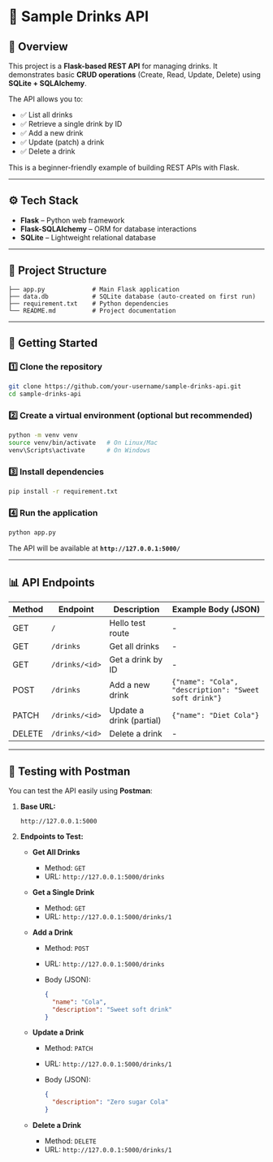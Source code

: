 # 🥤 Sample Drinks API

## 📖 Overview

This project is a **Flask-based REST API** for managing drinks. It demonstrates basic **CRUD operations** (Create, Read, Update, Delete) using **SQLite + SQLAlchemy**.

The API allows you to:

* ✅ List all drinks
* ✅ Retrieve a single drink by ID
* ✅ Add a new drink
* ✅ Update (patch) a drink
* ✅ Delete a drink

This is a beginner-friendly example of building REST APIs with Flask.

---

## ⚙️ Tech Stack

* **Flask** – Python web framework
* **Flask-SQLAlchemy** – ORM for database interactions
* **SQLite** – Lightweight relational database

---

## 📂 Project Structure

```
├── app.py             # Main Flask application
├── data.db            # SQLite database (auto-created on first run)
├── requirement.txt    # Python dependencies
└── README.md          # Project documentation
```

---

## 🚀 Getting Started

### 1️⃣ Clone the repository

```bash
git clone https://github.com/your-username/sample-drinks-api.git
cd sample-drinks-api
```

### 2️⃣ Create a virtual environment (optional but recommended)

```bash
python -m venv venv
source venv/bin/activate   # On Linux/Mac
venv\Scripts\activate      # On Windows
```

### 3️⃣ Install dependencies

```bash
pip install -r requirement.txt
```

### 4️⃣ Run the application

```bash
python app.py
```

The API will be available at **`http://127.0.0.1:5000/`**

---

## 📊 API Endpoints

| Method | Endpoint       | Description              | Example Body (JSON)                                   |
| ------ | -------------- | ------------------------ | ----------------------------------------------------- |
| GET    | `/`            | Hello test route         | -                                                     |
| GET    | `/drinks`      | Get all drinks           | -                                                     |
| GET    | `/drinks/<id>` | Get a drink by ID        | -                                                     |
| POST   | `/drinks`      | Add a new drink          | `{"name": "Cola", "description": "Sweet soft drink"}` |
| PATCH  | `/drinks/<id>` | Update a drink (partial) | `{"name": "Diet Cola"}`                               |
| DELETE | `/drinks/<id>` | Delete a drink           | -                                                     |

---

## 🧪 Testing with Postman

You can test the API easily using **Postman**:

1. **Base URL:**

   ```
   http://127.0.0.1:5000
   ```

2. **Endpoints to Test:**

   * **Get All Drinks**

     * Method: `GET`
     * URL: `http://127.0.0.1:5000/drinks`

   * **Get a Single Drink**

     * Method: `GET`
     * URL: `http://127.0.0.1:5000/drinks/1`

   * **Add a Drink**

     * Method: `POST`
     * URL: `http://127.0.0.1:5000/drinks`
     * Body (JSON):

       ```json
       {
         "name": "Cola",
         "description": "Sweet soft drink"
       }
       ```

   * **Update a Drink**

     * Method: `PATCH`
     * URL: `http://127.0.0.1:5000/drinks/1`
     * Body (JSON):

       ```json
       {
         "description": "Zero sugar Cola"
       }
       ```

   * **Delete a Drink**

     * Method: `DELETE`
     * URL: `http://127.0.0.1:5000/drinks/1`



